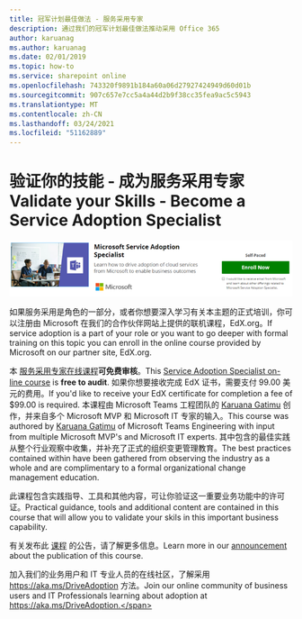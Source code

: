 ```yaml
---
title: 冠军计划最佳做法 - 服务采用专家
description: 通过我们的冠军计划最佳做法推动采用 Office 365
author: karuanag
ms.author: karuanag
ms.date: 02/01/2019
ms.topic: how-to
ms.service: sharepoint online
ms.openlocfilehash: 743320f9891b184a60a06d27927424949d60d01b
ms.sourcegitcommit: 907c657e7cc5a4a44d2b9f38cc35fea9ac5c5943
ms.translationtype: MT
ms.contentlocale: zh-CN
ms.lasthandoff: 03/24/2021
ms.locfileid: "51162889"
---
```

# <a name="validate-your-skills---become-a-service-adoption-specialist"></a><span data-ttu-id="f0d18-103">验证你的技能 - 成为服务采用专家</span><span class="sxs-lookup"><span data-stu-id="f0d18-103">Validate your Skills - Become a Service Adoption Specialist</span></span>

![服务采用专家课程](media/champs_sascourse.png)

<span data-ttu-id="f0d18-105">如果服务采用是角色的一部分，或者你想要深入学习有关本主题的正式培训，你可以注册由 Microsoft 在我们的合作伙伴网站上提供的联机课程，EdX.org。</span><span class="sxs-lookup"><span data-stu-id="f0d18-105">If service adoption is a part of your role or you want to go deeper with formal training on this topic you can enroll in the online course provided by Microsoft on our partner site, EdX.org.</span></span> 

<span data-ttu-id="f0d18-106">本 [服务采用专家在线课程](/learn/paths/m365-service-adoption/)**可免费审核**。</span><span class="sxs-lookup"><span data-stu-id="f0d18-106">This [Service Adoption Specialist on-line course](/learn/paths/m365-service-adoption/) is **free to audit**.</span></span>  <span data-ttu-id="f0d18-107">如果你想要接收完成 EdX 证书，需要支付 99.00 美元的费用。</span><span class="sxs-lookup"><span data-stu-id="f0d18-107">If you'd like to receive your EdX certificate for completion a fee of $99.00 is required.</span></span>  <span data-ttu-id="f0d18-108">本课程由 Microsoft Teams 工程团队的 [Karuana Gatimu](https://linkedin.com/in/karuanagatimu) 创作，并来自多个 Microsoft MVP 和 Microsoft IT 专家的输入。</span><span class="sxs-lookup"><span data-stu-id="f0d18-108">This course was authored by [Karuana Gatimu](https://linkedin.com/in/karuanagatimu) of Microsoft Teams Engineering with input from multiple Microsoft MVP's and Microsoft IT experts.</span></span>  <span data-ttu-id="f0d18-109">其中包含的最佳实践从整个行业观察中收集，并补充了正式的组织变更管理教育。</span><span class="sxs-lookup"><span data-stu-id="f0d18-109">The best practices contained within have been gathered from observing the industry as a whole and are complimentary to a formal organizational change management education.</span></span>  

<span data-ttu-id="f0d18-110">此课程包含实践指导、工具和其他内容，可让你验证这一重要业务功能中的许可证。</span><span class="sxs-lookup"><span data-stu-id="f0d18-110">Practical guidance, tools and additional content are contained in this course that will allow you to validate your skils in this important business capability.</span></span>  

<span data-ttu-id="f0d18-111">有关发布此 [课程](https://aka.ms/AdoptionCertAnnouncement) 的公告，请了解更多信息。</span><span class="sxs-lookup"><span data-stu-id="f0d18-111">Learn more in our [announcement](https://aka.ms/AdoptionCertAnnouncement) about the publication of this course.</span></span> 

<span data-ttu-id="f0d18-112">加入我们的业务用户和 IT 专业人员的在线社区，了解采用 https://aka.ms/DriveAdoption 方法。</span><span class="sxs-lookup"><span data-stu-id="f0d18-112">Join our online community of business users and IT Professionals learning about adoption at https://aka.ms/DriveAdoption.</span></span>